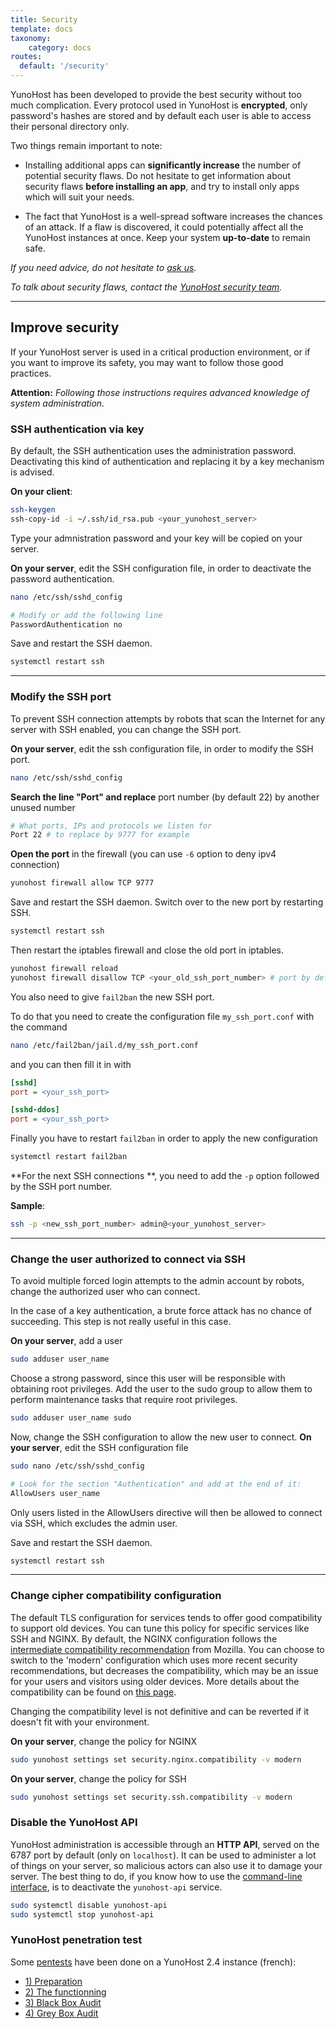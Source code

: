 ```yaml
---
title: Security
template: docs
taxonomy:
    category: docs
routes:
  default: '/security'
---
```


YunoHost has been developed to provide the best security without too much complication. Every protocol used in YunoHost is **encrypted**, only password's hashes are stored and by default each user is able to access their personal directory only.

Two things remain important to note:

* Installing additional apps can **significantly increase** the number of potential security flaws. Do not hesitate to get information about security flaws **before installing an app**, and try to install only apps which will suit your needs.

* The fact that YunoHost is a well-spread software increases the chances of an attack. If a flaw is discovered, it could potentially affect all the YunoHost instances at once. Keep your system **up-to-date** to remain safe.

*If you need advice, do not hesitate to [ask us](/help).*

*To talk about security flaws, contact the [YunoHost security team](/security_team).*

---

## Improve security
If your YunoHost server is used in a critical production environment, or if you want to improve its safety, you may want to follow those good practices.

**Attention:** *Following those instructions requires advanced knowledge of system administration.*

### SSH authentication via key
By default, the SSH authentication uses the administration password. Deactivating this kind of authentication and replacing it by a key mechanism is advised.

**On your client**:

```bash
ssh-keygen
ssh-copy-id -i ~/.ssh/id_rsa.pub <your_yunohost_server>
```

Type your admnistration password and your key will be copied on your server.

**On your server**, edit the SSH configuration file, in order to deactivate the password authentication.

```bash
nano /etc/ssh/sshd_config

# Modify or add the following line
PasswordAuthentication no
```

Save and restart the SSH daemon.
```bash
systemctl restart ssh
```
---

### Modify the SSH port

To prevent SSH connection attempts by robots that scan the Internet for any server with SSH enabled, you can change the SSH port.

**On your server**, edit the ssh configuration file, in order to modify the SSH port.

```bash
nano /etc/ssh/sshd_config
```
**Search the line "Port" and replace** port number (by default 22) by another unused number
```bash
# What ports, IPs and protocols we listen for
Port 22 # to replace by 9777 for example
```

**Open the port** in the firewall (you can use `-6` option to deny ipv4 connection)
```bash
yunohost firewall allow TCP 9777
```

Save and restart the SSH daemon. Switch over to the new port by restarting SSH.
```bash
systemctl restart ssh
```
Then restart the iptables firewall and close the old port in iptables.

```bash
yunohost firewall reload
yunohost firewall disallow TCP <your_old_ssh_port_number> # port by default 22
```

You also need to give `fail2ban` the new SSH port.

To do that you need to create the configuration file `my_ssh_port.conf` with the command


```bash
nano /etc/fail2ban/jail.d/my_ssh_port.conf
```

and you can then fill it in with

```ini
[sshd]
port = <your_ssh_port>

[sshd-ddos]
port = <your_ssh_port>
```

Finally you have to restart `fail2ban` in order to apply the new configuration

```bash
systemctl restart fail2ban
```

**For the next SSH connections **, you need to add the `-p` option followed by the SSH port number.

**Sample**:

```bash
ssh -p <new_ssh_port_number> admin@<your_yunohost_server>
```

---

### Change the user authorized to connect via SSH

To avoid multiple forced login attempts to the admin account by robots, change the authorized user who can connect.

<div class="alert alert-info" markdown="1">
In the case of a key authentication, a brute force attack has no chance of succeeding. This step is not really useful in this case.
</div>

**On your server**, add a user
```bash
sudo adduser user_name
```
Choose a strong password, since this user will be responsible with obtaining root privileges.
Add the user to the sudo group to allow them to perform maintenance tasks that require root privileges.
```bash
sudo adduser user_name sudo
```

Now, change the SSH configuration to allow the new user to connect.
**On your server**, edit the SSH configuration file
```bash
sudo nano /etc/ssh/sshd_config

# Look for the section "Authentication" and add at the end of it:
AllowUsers user_name
```
Only users listed in the AllowUsers directive will then be allowed to connect via SSH, which excludes the admin user.

Save and restart the SSH daemon.
```bash
systemctl restart ssh
```
---

### Change cipher compatibility configuration

The default TLS configuration for services tends to offer good compatibility to support old devices. You can tune this policy for specific services like SSH and NGINX. By default, the NGINX configuration follows the [intermediate compatibility recommendation](https://wiki.mozilla.org/Security/Server_Side_TLS#Intermediate_compatibility_.28default.29) from Mozilla. You can choose to switch to the 'modern' configuration which uses more recent security recommendations, but decreases the compatibility, which may be an issue for your users and visitors using older devices. More details about the compatibility can be found on [this page](https://wiki.mozilla.org/Security/Server_Side_TLS#Modern_compatibility).

Changing the compatibility level is not definitive and can be reverted if it doesn't fit with your environment.

**On your server**, change the policy for NGINX
```bash
sudo yunohost settings set security.nginx.compatibility -v modern
```

**On your server**, change the policy for SSH
```bash
sudo yunohost settings set security.ssh.compatibility -v modern
```

### Disable the YunoHost API
YunoHost administration is accessible through an **HTTP API**, served on the 6787 port by default (only on `localhost`). It can be used to administer a lot of things on your server, so malicious actors can also use it to damage your server. The best thing to do, if you know how to use the [command-line interface](/commandline), is to deactivate the `yunohost-api` service.

```bash
sudo systemctl disable yunohost-api
sudo systemctl stop yunohost-api
```

### YunoHost penetration test

Some [pentests](https://en.wikipedia.org/wiki/Penetration_test) have been done on a YunoHost 2.4 instance (french):

- [1) Preparation](https://exadot.fr/blog/2016-07-03-pentest-dune-instance-yunohost-1-preparation)
- [2) The functionning](https://exadot.fr/blog/2016-07-12-pentest-dune-instance-yunohost-2-le-fonctionnement)
- [3) Black Box Audit](https://exadot.fr/blog/2016-08-26-pentest-dune-instance-yunohost-3-audit-en-black-box)
- [4) Grey Box Audit](https://exadot.fr/blog/2016-11-03-pentest-dune-instance-yunohost-4-audit-en-grey-box)
